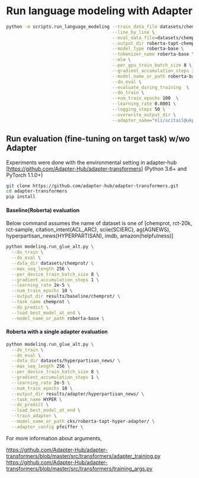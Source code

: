# Run language modeling with Adapter

```bash
python -m scripts.run_language_modeling --train_data_file datasets/chemprot/train.txt \
                                        --line_by_line \
                                        --eval_data_file=datasets/chemprot/test.txt \
                                        --output_dir roberta-tapt-chemprot-adapter \
                                        --model_type roberta-base \
                                        --tokenizer_name roberta-base \
                                        --mlm \
                                        --per_gpu_train_batch_size 8 \
                                        --gradient_accumulation_steps 16  \
                                        --model_name_or_path roberta-base \
                                        --do_eval \
                                        --evaluate_during_training  \
                                        --do_train \
                                        --num_train_epochs 100  \
                                        --learning_rate 0.0001 \
                                        --logging_steps 50 \
                                        --overwrite_output_dir \
                                        --adapter_name="nli/scitail@ukp"
```

## Run evaluation (fine-tuning on target task) w/wo Adapter
Experiments were done with the environmental setting in adapter-hub [https://github.com/Adapter-Hub/adapter-transformers]
(Python 3.6+ and PyTorch 1.1.0+)
```bash
git clone https://github.com/adapter-hub/adapter-transformers.git
cd adapter-transformers
pip install 
```

#### Baseline(Roberta) evaluation
Below command assumes the name of dataset is one of [chemprot, rct-20k, rct-sample, citation_intent(ACL_ARC),
sciie(SCIERC), ag(AGNEWS), hyperpartisan_news(HYPERPARTISAN), imdb, amazon(helpfulness)]
```bash
python modeling.run_glue_alt.py \
  --do_train \
  --do_eval \
  --data_dir datasets/chemprot/ \
  --max_seq_length 256 \
  --per_device_train_batch_size 8 \
  --gradient_accumulation_steps 1 \
  --learning_rate 2e-5 \
  --num_train_epochs 10 \
  --output_dir results/baseline/chemprot/ \
  --task_name chemprot \
  --do_predict \
  --load_best_model_at_end \
  --model_name_or_path roberta-base \
```
#### Roberta with a single adapter evaluation
```bash
python modeling.run_glue_alt.py \
  --do_train \
  --do_eval \
  --data_dir datasets/hyperpartisan_news/ \
  --max_seq_length 256 \
  --per_device_train_batch_size 8 \
  --gradient_accumulation_steps 1 \
  --learning_rate 2e-5 \
  --num_train_epochs 10 \
  --output_dir results/adapter/hyperpartisan_news/ \
  --task_name HYPER \
  --do_predict \
  --load_best_model_at_end \
  --train_adapter \
  --model_name_or_path cks/roberta-tapt-hyper-adapter/ \
  --adapter_config pfeiffer \
```
For more information about arguments,

https://github.com/Adapter-Hub/adapter-transformers/blob/master/src/transformers/adapter_training.py
https://github.com/Adapter-Hub/adapter-transformers/blob/master/src/transformers/training_args.py

